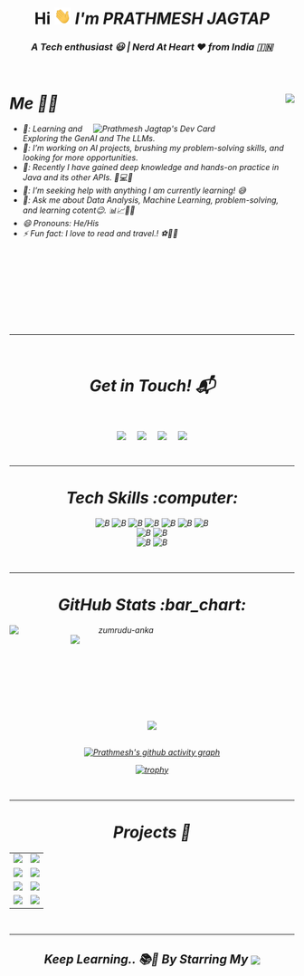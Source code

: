 <h1 align="center"> Hi <img src="https://raw.githubusercontent.com/ABSphreak/ABSphreak/master/gifs/Hi.gif" width="30px"><i> I'm PRATHMESH JAGTAP <i></h1>
<h3 align="center">A Tech enthusiast 😃 | Nerd At Heart ❤️ from India 🇮🇳</h3>

<br>
  
# Me 👨‍💻 <img src="https://komarev.com/ghpvc/?username=jagtaprathmesh19&color=brightgreen&label=visitors&style=for-the-badge" align="right" />
[<a href="https://app.daily.dev/jagtaprathmesh19"><img src="https://api.daily.dev/devcards/v2/RViwtyL3CurfDD86ZO2Ol.png?type=default&r=q83" width="356" alt="Prathmesh Jagtap's Dev Card" align="right"/></a>](https://app.daily.dev/jagtaprathmesh19)
- 🏫: Learning and Exploring the GenAI and The LLMs.
- 🔭: I’m working on AI  projects, brushing my problem-solving skills, and looking for more opportunities.
- 🌱: Recently I have gained deep knowledge and hands-on practice in Java and its other APIs. 🧠💻🤖
- 🤔: I’m seeking help with anything I am currently learning! 😅
- 💬: Ask me about Data Analysis, Machine Learning, problem-solving, and learning cotent😉. 📊📈🤖🧠
- 😄  Pronouns: He/His
- ⚡  Fun fact: I love to read and travel.! ⚽🎾🎹

<br><br><br><br><br><br><br><br>
<hr>
<Br>
<h1 align="center">Get in Touch! 📬</h1>
<Br>
<p align="center">
<a href="https://www.linkedin.com/in/jagtaprathmesh19/" target="blank"><img align="center" src="https://img.shields.io/badge/Prathmesh Jagtap-3a05b7194?style=for-the-badge&logo=linkedin&logoColor=white" /></a> &nbsp;&nbsp;&nbsp;  
  <a href="mailto:jagtaprathmesh19@gmail.com" target="blank"><img align="center" src="https://img.shields.io/badge/jagtaprathmesh19@gmail.com-D14836?style=for-the-badge&logo=gmail&logoColor=white" /></a>    &nbsp;&nbsp;&nbsp;       
  <a href="https://www.github.com/jagtaprathmesh19" target="blank"><img align="center" src="https://img.shields.io/badge/-Prathmesh Jagtap-100000?style=for-the-badge&logo=github&logoColor=white" /></a>  &nbsp;&nbsp;&nbsp;   
  <a href="https://drive.google.com/file/d/1HnxjptKPuXEFOEEjm-Bq_pWaINzWDiY8/view?usp=sharing" target="blank"><img align="center" src="https://img.shields.io/badge/-Resume-100000?style=for-the-badge&color=blue" /></a>
</p>

<Br>
<hr>
<div align="center">
  <h1>Tech Skills :computer: </h1>

![B](https://icongr.am/devicon/python-original.svg?size=55&color=563d7c) ![B](https://icongr.am/devicon/mysql-original-wordmark.svg?size=70&color=currentColor)
![B](https://icongr.am/devicon/django-original.svg?size=55&color=currentColor)
![B](https://icongr.am/devicon/docker-original.svg?size=70&color=currentColor) ![B](https://icongr.am/devicon/c-original.svg?size=55&color=563d7c) 
![B](https://icongr.am/devicon/html5-original.svg?size=55&color=563d7c) ![B](https://icongr.am/devicon/css3-original.svg?size=55&color=563d7c)  
![B](https://icongr.am/devicon/git-original.svg?size=55&color=563d7c)  ![B](https://icongr.am/octicons/mark-github.svg?size=55&color=949494)  
![B](https://icongr.am/devicon/mongodb-original.svg?size=55&color=563d7c)
![B](https://icongr.am/devicon/java-original.svg?size=55&color=563d7c)

</div>

<Br>
<hr>
<div align="center">
  <h1>GitHub Stats :bar_chart: </h1>

<div align="center">
  <div align="center">
    <a href="https://github.com/denvercoder1/github-readme-streak-stats" title="Go to Source">
      <img
        align="left"
        width="396"
        src="https://github-readme-streak-stats.herokuapp.com/?user=jagtaprathmesh19&theme=dark&count_private=true&border=61dafb&hide_border=true"
        alt="zumrudu-anka"
      />
    </a>
    <a href="https://github.com/anuraghazra/github-readme-stats" title="Go to Source">
      <img
        align="right"
        width="396"
        src="https://github-readme-stats.vercel.app/api?username=jagtaprathmesh19&show_icons=true&theme=dark&count_private=true&border_color=61dafb&hide_border=true"
      />
    </a>
  </div>
  
  <br /><br /><br /><br /><br /><br /><br /><br /><br />
  <div align="center" title="Go to Source">
    <a href="https://github.com/anuraghazra/github-readme-stats">
      <img
        width="325"
        align="center"
        src="https://github-readme-stats.vercel.app/api/top-langs/?username=jagtaprathmesh19&theme=dark&count_private=true&border_color=61dafb&hide_border=true"
      />
    </a>
  </div>
  <br />
  
  [![Prathmesh's github activity graph](https://github-readme-activity-graph.vercel.app/graph?username=jagtaprathmesh19&theme=github)](https://github.com/ashutosh00710/github-readme-activity-graph)

  [![trophy](https://github-profile-trophy.vercel.app/?username=jagtaprathmesh19&theme=onedark)](https://github.com/ryo-ma/github-profile-trophy)

<Br>
<hr>
  <div align="center">
   <h1>Projects 🚀</h1>
   <table>
      <tr>
         <td>
            <a href="https://github.com/jagtaprathmesh19/Credit-Card-Default-Prediction-ML-Project">
               <img src="https://github-readme-stats.vercel.app/api/pin/?username=jagtaprathmesh19&repo=Credit-Card-Default-Prediction-ML-Project&theme=dark" width="100%" />
            </a>
         </td>
         <td>
            <a href="https://github.com/jagtaprathmesh19/Housing-Price-Prediction-ML-Project">
               <img src="https://github-readme-stats.vercel.app/api/pin/?username=jagtaprathmesh19&repo=Housing-Price-Prediction-ML-Project&theme=dark" width="100%" />
            </a>
         </td>
      </tr>
      <tr>
         <td>
            <a href="https://github.com/jagtaprathmesh19/Customer-Churn-Prediction">
               <img src="https://github-readme-stats.vercel.app/api/pin/?username=jagtaprathmesh19&repo=Customer-Churn-Prediction&theme=dark" width="100%" />
            </a>
         </td>
         <td>
            <a href="https://github.com/jagtaprathmesh19/Location-FInder">
               <img src="https://github-readme-stats.vercel.app/api/pin/?username=jagtaprathmesh19&repo=Location-FInder&theme=dark" width="100%" />
            </a>
         </td>
      </tr>
      <tr>
         <td>
            <a href="https://github.com/jagtaprathmesh19/Flask-Playlister-App">
               <img src="https://github-readme-stats.vercel.app/api/pin/?username=jagtaprathmesh19&repo=Flask-Playlister-App&theme=dark" width="100%" />
            </a>
         </td>
         <td>
            <a href="https://github.com/jagtaprathmesh19/Amazon-Data-Scraper-Project">
               <img src="https://github-readme-stats.vercel.app/api/pin/?username=jagtaprathmesh19&repo=Amazon-Data-Scraper-Project&theme=dark" width="100%" />
            </a>
         </td>
      </tr>
      <tr>
         <td>
            <a href="https://github.com/jagtaprathmesh19/Django-Liberary-App">
               <img src="https://github-readme-stats.vercel.app/api/pin/?username=jagtaprathmesh19&repo=Django-Liberary-App&theme=dark" width="100%" />
            </a>
         </td>
         <td>
            <a href="https://github.com/jagtaprathmesh19/Python_ReviewFlask_app">
               <img src="https://github-readme-stats.vercel.app/api/pin/?username=jagtaprathmesh19&repo=Python_ReviewFlask_app&theme=dark" width="100%" />
            </a>
         </td>
      </tr>
   </table>
</div>
<!-- </div> 
   -->
<br>
<hr>
<h2 align="center">Keep Learning.. 📚📖 By Starring My <a href='https://github.com/jagtaprathmesh19?tab=repositories'><img align='center'  height="35" src="https://img.shields.io/badge/Repos!😊-purple.svg?&style=for-the-badge&logo=jagtaprathmesh19&logoColor=blue" /></a></h2>
  
